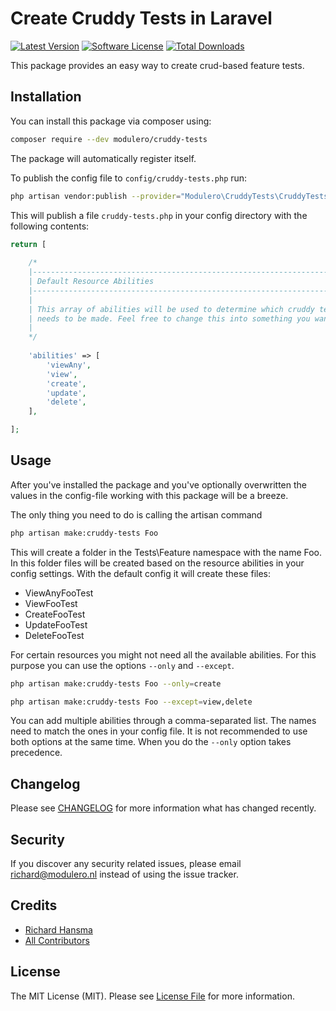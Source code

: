 # Create Cruddy Tests in Laravel
[![Latest Version](https://img.shields.io/github/release/modulero/cruddy-tests.svg?style=flat-square)](https://github.com/modulero/cruddy-tests/releases)
[![Software License](https://img.shields.io/badge/license-MIT-brightgreen.svg?style=flat-square)](LICENSE.md)
[![Total Downloads](https://img.shields.io/packagist/dt/modulero/cruddy-tests.svg?style=flat-square)](https://packagist.org/packages/modulero/cruddy-tests)

This package provides an easy way to create crud-based feature tests.

## Installation

You can install this package via composer using:

```bash
composer require --dev modulero/cruddy-tests
```

The package will automatically register itself.

To publish the config file to `config/cruddy-tests.php` run:

```bash
php artisan vendor:publish --provider="Modulero\CruddyTests\CruddyTestsServiceProvider"
```

This will publish a file `cruddy-tests.php` in your config directory with the following contents:

```php
return [
    
    /*
    |--------------------------------------------------------------------------
    | Default Resource Abilities
    |--------------------------------------------------------------------------
    |
    | This array of abilities will be used to determine which cruddy tests
    | needs to be made. Feel free to change this into something you want.
    |
    */
   
    'abilities' => [
        'viewAny',
        'view',
        'create',
        'update',
        'delete',
    ],

];
```

## Usage

After you've installed the package and you've optionally overwritten the values in the config-file working with this package will be a breeze. 

The only thing you need to do is calling the artisan command

```bash
php artisan make:cruddy-tests Foo
```

This will create a folder in the Tests\Feature namespace with the name Foo. In this folder files will be created based on the resource abilities in your config settings. With the default config it will create these files:

+ ViewAnyFooTest
+ ViewFooTest
+ CreateFooTest
+ UpdateFooTest
+ DeleteFooTest

For certain resources you might not need all the available abilities. For this purpose you can use the options `--only` and `--except`.

```bash
php artisan make:cruddy-tests Foo --only=create
```

```bash
php artisan make:cruddy-tests Foo --except=view,delete
```

You can add multiple abilities through a comma-separated list. The names need to match the ones in your config file. It is not recommended to use both options at the same time. When you do the `--only` option takes precedence.

## Changelog

Please see [CHANGELOG](CHANGELOG.md) for more information what has changed recently.

## Security

If you discover any security related issues, please email [richard@modulero.nl](mailto:richard@modulero.nl) instead of using the issue tracker.

## Credits

- [Richard Hansma](https://github.com/richje22)
- [All Contributors](../../contributors)

## License

The MIT License (MIT). Please see [License File](LICENSE.md) for more information.

